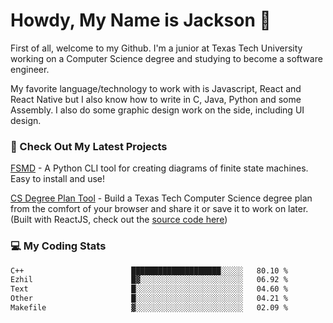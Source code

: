 # Howdy, My Name is Jackson 🤠

First of all, welcome to my Github. I'm a junior at Texas Tech University working on a Computer Science degree and studying to become a software engineer.

My favorite language/technology to work with is Javascript, React and React Native but I also know how to write in C, Java, Python and some Assembly. 
I also do some graphic design work on the side, including UI design.

### 🔨 Check Out My Latest Projects
[FSMD](https://github.com/jaxcksn/FSMD) - A Python CLI tool for creating diagrams of finite state machines. Easy to install and use!

[CS Degree Plan Tool](https://csplan.jaxcksn.dev/) - Build a Texas Tech Computer Science degree plan from the comfort of your browser and share it or save it to work on later. (Built with ReactJS, check out the [source code here](https://github.com/jaxcksn/CompSciDegreePlan))

<!---
jaxcksn/jaxcksn is a ✨ special ✨ repository because its `README.md` (this file) appears on your GitHub profile.
You can click the Preview link to take a look at your changes.
--->

### 💻 My Coding Stats
<!--START_SECTION:waka-->

```txt
C++                        ████████████████████░░░░░   80.10 %
Ezhil                      █▓░░░░░░░░░░░░░░░░░░░░░░░   06.92 %
Text                       █░░░░░░░░░░░░░░░░░░░░░░░░   04.60 %
Other                      █░░░░░░░░░░░░░░░░░░░░░░░░   04.21 %
Makefile                   ▓░░░░░░░░░░░░░░░░░░░░░░░░   02.09 %
```

<!--END_SECTION:waka-->
